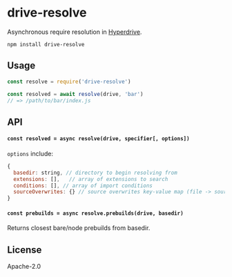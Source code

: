 # drive-resolve

Asynchronous require resolution in [Hyperdrive](https://github.com/holepunchto/hyperdrive).

```
npm install drive-resolve
```

## Usage

```js
const resolve = require('drive-resolve')

const resolved = await resolve(drive, 'bar')
// => /path/to/bar/index.js
```

## API

#### `const resolved = async resolve(drive, specifier[, options])`

`options` include:

```js
{
  basedir: string, // directory to begin resolving from
  extensions: [],   // array of extensions to search
  conditions: [], // array of import conditions
  sourceOverwrites: {} // source overwrites key-value map (file -> source)
}
```

#### `const prebuilds = async resolve.prebuilds(drive, basedir)`

Returns closest bare/node prebuilds from basedir.

## License

Apache-2.0
